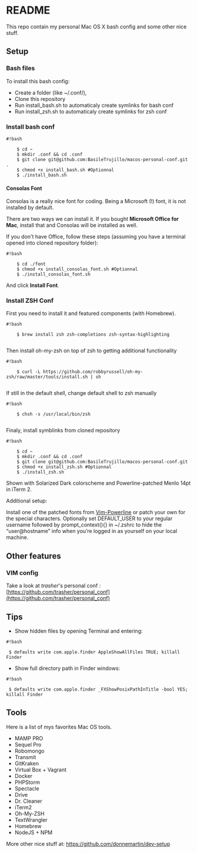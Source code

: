 # README #

This repo contain my personal Mac OS X bash config and some other nice stuff.

## Setup

### Bash files

To install this bash config:

 * Create a folder (like ~/.conf/), 
 * Clone this repository
 * Run install_bash.sh to automaticaly create symlinks for bash conf
 * Run install_zsh.sh to automaticaly create symlinks for zsh conf


### Install bash conf

```
#!bash

    $ cd ~
    $ mkdir .conf && cd .conf
    $ git clone git@github.com:BasileTrujillo/macos-personal-conf.git .
    $ chmod +x install_bash.sh #Optionnal
    $ ./install_bash.sh

```

#### Consolas Font

Consolas is a really nice font for coding. Being a Microsoft (!) font, it is not installed by default.

There are two ways we can install it. If you bought **Microsoft Office for Mac**, install that and Consolas will be installed as well.

If you don't have Office, follow these steps (assuming you have a terminal opened into cloned repository folder):

```
#!bash

    $ cd ./font
    $ chmod +x install_consolas_font.sh #Optionnal
    $ ./install_consolas_font.sh

```

And click **Install Font**.

### Install ZSH Conf

First you need to install it and featured components (with Homebrew).

```
#!bash

    $ brew install zsh zsh-completions zsh-syntax-highlighting
    
```

Then install oh-my-zsh on top of zsh to getting additional functionality

```
#!bash

    $ curl -L https://github.com/robbyrussell/oh-my-zsh/raw/master/tools/install.sh | sh
    
```

If still in the default shell, change default shell to zsh manually

```
#!bash

    $ chsh -s /usr/local/bin/zsh
    
```

Finaly, install symblinks from cloned repository

```
#!bash

    $ cd ~
    $ mkdir .conf && cd .conf
    $ git clone git@github.com:BasileTrujillo/macos-personal-conf.git
    $ chmod +x install_zsh.sh #Optionnal
    $ ./install_zsh.sh

```

Shown with Solarized Dark colorscheme and Powerline-patched Menlo 14pt in iTerm 2.

Additional setup:

Install one of the patched fonts from [Vim-Powerline](https://github.com/powerline/fonts) or patch your own for the special characters.
Optionally set DEFAULT_USER to your regular username followed by prompt_context(){} in ~/.zshrc to hide the “user@hostname” info when you’re logged in as yourself on your local machine.

## Other features

### VIM config

Take a look at *trasher*'s personal conf : [https://github.com/trasher/personal_conf](https://github.com/trasher/personal_conf)

## Tips
* Show hidden files by opening Terminal and entering:
```
#!bash

 $ defaults write com.apple.finder AppleShowAllFiles TRUE; killall Finder
```

* Show full directory path in Finder windows:
```
#!bash

 $ defaults write com.apple.finder _FXShowPosixPathInTitle -bool YES; killall Finder
```

## Tools

Here is a list of mys favorites Mac OS tools.

* MAMP PRO
* Sequel Pro
* Robomongo
* Transmit
* GitKraken
* Virtual Box + Vagrant
* Docker
* PHPStorm
* Spectacle
* Drive
* Dr. Cleaner
* iTerm2
* Oh-My-ZSH
* TextWrangler
* Homebrew
* NodeJS + NPM

More other nice stuff at: https://github.com/donnemartin/dev-setup
